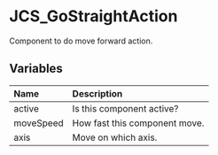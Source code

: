 # JCS_GoStraightAction

Component to do move forward action.

## Variables

| Name | Description |
|:---|:---|
| active | Is this component active? |
| moveSpeed | How fast this component move. |
| axis | Move on which axis. |
